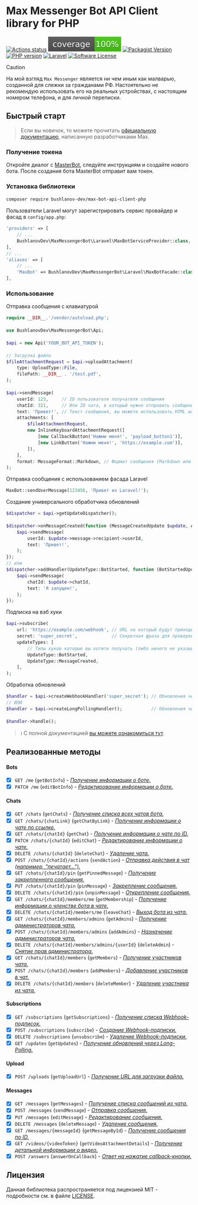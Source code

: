 # Max Messenger Bot API Client library for PHP

[![Actions status](https://github.com/BushlanovDev/max-bot-api-client-php/actions/workflows/ci.yml/badge.svg?style=flat-square)](https://github.com/BushlanovDev/max-bot-api-client-php/actions)
[![Coverage](https://raw.githubusercontent.com/BushlanovDev/max-bot-api-client-php/refs/heads/master/.github/badge-coverage.svg?v=2)](https://github.com/BushlanovDev/max-bot-api-client-php/actions)
[![Packagist Version](https://img.shields.io/packagist/v/bushlanov-dev/max-bot-api-client-php.svg?style=flat-square)](https://packagist.org/packages/bushlanov-dev/max-bot-api-client-php)
[![PHP version](https://img.shields.io/badge/php-%3E%3D%208.3-8892BF.svg?style=flat-square)](https://github.com/BushlanovDev/max-bot-api-client-php)
[![Laravel](https://img.shields.io/badge/%20Laravel%20Package-available-success?logo=laravel&style=flat-square)](https://github.com/BushlanovDev/max-bot-api-client-php)
[![Software License](https://img.shields.io/badge/license-MIT-brightgreen.svg?style=flat-square)](LICENSE)

> [!CAUTION]  
> На мой взгляд `Max Messenger` является ни чем иным как малварью, созданной для слежки за гражданами РФ. Настоятельно
> не рекомендую использовать его на реальных устройствах, с настоящим номером телефона, и для личной переписки.

## Быстрый старт

> Если вы новичок, то можете прочитать [официальную документацию](https://dev.max.ru/), написанную разработчиками Max.

### Получение токена

Откройте диалог с [MasterBot](https://max.ru/MasterBot), следуйте инструкциям и создайте нового бота. После создания
бота MasterBot отправит вам токен.

### Установка библиотеки

```bash
composer require bushlanov-dev/max-bot-api-client-php
```

Пользователи Laravel могут зарегистрировать сервис провайдер и фасад в `config/app.php`:

```php
'providers' => [
    // ...
    BushlanovDev\MaxMessengerBot\Laravel\MaxBotServiceProvider::class,
],
// ...
'aliases' => [
    // ...
    'MaxBot' => BushlanovDev\MaxMessengerBot\Laravel\MaxBotFacade::class,
],
```

### Использование

Отправка сообщения с клавиатурой

```php
require __DIR__.'/vendor/autoload.php';

use BushlanovDev\MaxMessengerBot\Api;

$api = new Api('YOUR_BOT_API_TOKEN');

// Загрузка файла
$fileAttachmentRequest = $api->uploadAttachment(
    type: UploadType::File,
    filePath: __DIR__ . '/test.pdf',
);

$api->sendMessage(
    userId: 123,     // ID пользователя получателя сообщения
    chatId: 321,     // Или ID чата, в который нужно отправить сообщение
    text: 'Привет!', // Текст сообщения, вы можете использовать HTML или Markdown
    attachments: [
        $fileAttachmentRequest,
        new InlineKeyboardAttachmentRequest([
            [new CallbackButton('Нажми меня!', 'payload_button1')],
            [new LinkButton('Нажми меня!', 'https://example.com')],
        ]),
    ],
    format: MessageFormat::Markdown, // Формат сообщения (Markdown или HTML)
);
```

Отправка сообщения с использованием фасада Laravel

```php
MaxBot::sendUserMessage(123456, 'Привет из Laravel!');
```

Создание универсального обработчика обновлений

```php
$dispatcher = $api->getUpdateDispatcher();

$dispatcher->onMessageCreated(function (MessageCreatedUpdate $update, Api $api) {
    $api->sendMessage(
        userId: $update->message->recipient->userId,
        text: 'Привет!',
    );
});
// или
$dispatcher->addHandler(UpdateType::BotStarted, function (BotStartedUpdate $update, Api $api) {
    $api->sendMessage(
        chatId: $update->chatId,
        text: 'Я запущен!',
    );
});
```

Подписка на вэб хуки

```php
$api->subscribe(
    url: 'https://example.com/webhook', // URL на который будут приходить хуки
    secret: 'super_secret',             // Секретная фраза для проверки хуков
    updateTypes: [
        // Типы хуков которые вы хотите получать (либо ничего не указывать, чтобы получать все)
        UpdateType::BotStarted,
        UpdateType::MessageCreated,
    ],
);
```

Обработка обновлений

```php
$handler = $api->createWebhookHandler('super_secret'); // Обновления через вебхук
// ИЛИ
$handler = $api->createLongPollingHandler();           // Обновления через лонгполлинг

$handler->handle();
```

> ℹ️ С полной документацией [вы можете ознакомиться тут](./docs/README.md).

## Реализованные методы

#### Bots

- [x] `GET /me` (`getBotInfo`) - [*Получение информации о боте.*](./docs/README.md#Получение-информации-о-боте)
- [x] `PATCH /me` (`editBotInfo`) - [*Редактирование информации о боте.*](./docs/README.md#Редактирование-информации-о-боте)

#### Chats

- [x] `GET /chats` (`getChats`) - [*Получение списка всех чатов бота.*](./docs/README.md#Получение-списка-всех-чатов-бота)
- [x] `GET /chats/{chatLink}` (`getChatByLink`) - [*Получение информации о чате по ссылке.*](./docs/README.md#Получение-информации-о-чате-по-ссылке)
- [x] `GET /chats/{chatId}` (`getChat`) - [*Получение информации о чате по ID.*](./docs/README.md#Получение-информации-о-чате-по-ID)
- [x] `PATCH /chats/{chatId}` (`editChat`) - [*Редактирование информации о чате.*](./docs/README.md#Редактирование-информации-о-чате)
- [x] `DELETE /chats/{chatId}` (`deleteChat`) - [*Удаление чата.*](./docs/README.md#Удаление-чата)
- [x] `POST /chats/{chatId}/actions` (`sendAction`) - [*Отправка действия в чат (например, "печатает...").*](./docs/README.md#Отправка-действия-в-чат)
- [x] `GET /chats/{chatId}/pin` (`getPinnedMessage`) - [*Получение закрепленного сообщения.*](./docs/README.md#Получение-закрепленного-сообщения)
- [x] `PUT /chats/{chatId}/pin` (`pinMessage`) - [*Закрепление сообщения.*](./docs/README.md#Закрепление-сообщения)
- [x] `DELETE /chats/{chatId}/pin` (`unpinMessage`) - [*Открепление сообщения.*](./docs/README.md#Открепление-сообщения)
- [x] `GET /chats/{chatId}/members/me` (`getMembership`) - [*Получение информации о членстве бота в чате.*](./docs/README.md#Получение-информации-о-членстве-бота-в-чате)
- [x] `DELETE /chats/{chatId}/members/me` (`leaveChat`) - [*Выход бота из чата.*](./docs/README.md#Выход-бота-из-чата)
- [x] `GET /chats/{chatId}/members/admins` (`getAdmins`) - [*Получение администраторов чата.*](./docs/README.md#Получение-администраторов-чата)
- [x] `POST /chats/{chatId}/members/admins` (`addAdmins`) - [*Назначение администраторов чата.*](./docs/README.md#Назначение-администраторов-чата)
- [x] `DELETE /chats/{chatId}/members/admins/{userId}` (`deleteAdmin`) - [*Снятие прав администратора.*](./docs/README.md#Снятие-прав-администратора)
- [x] `GET /chats/{chatId}/members` (`getMembers`) - [*Получение участников чата.*](./docs/README.md#Получение-участников-чата)
- [x] `POST /chats/{chatId}/members` (`addMembers`) - [*Добавление участников в чат.*](./docs/README.md#Добавление-участников-в-чат)
- [x] `DELETE /chats/{chatId}/members` (`deleteMember`) - [*Удаление участника из чата.*](./docs/README.md#Удаление-участника-из-чата)

#### Subscriptions

- [x] `GET /subscriptions` (`getSubscriptions`) - [*Получение списка Webhook-подписок.*](./docs/README.md#Получение-списка-Webhook-подписок)
- [x] `POST /subscriptions` (`subscribe`) - [*Создание Webhook-подписки.*](./docs/README.md#Создание-Webhook-подписки)
- [x] `DELETE /subscriptions` (`unsubscribe`) - [*Удаление Webhook-подписки.*](./docs/README.md#Удаление-Webhook-подписки)
- [x] `GET /updates` (`getUpdates`) - [*Получение обновлений через Long-Polling.*](./docs/README.md#Получение-обновлений-через-Long-Polling)

#### Upload

- [x] `POST /uploads` (`getUploadUrl`) - [*Получение URL для загрузки файла.*](./docs/README.md#Получение-URL-для-загрузки-файла)

#### Messages

- [x] `GET /messages` (`getMessages`) - [*Получение списка сообщений из чата.*](./docs/README.md#Получение-списка-сообщений-из-чата)
- [x] `POST /messages` (`sendMessage`) - [*Отправка сообщения.*](./docs/README.md#Отправка-сообщения)
- [x] `PUT /messages` (`editMessage`) - [*Редактирование сообщения.*](./docs/README.md#Редактирование-сообщения)
- [x] `DELETE /messages` (`deleteMessage`) - [*Удаление сообщения.*](./docs/README.md#Удаление-сообщения)
- [x] `GET /messages/{messageId}` (`getMessageById`) - [*Получение сообщения по ID.*](./docs/README.md#Получение-сообщения-по-ID)
- [x] `GET /videos/{videoToken}` (`getVideoAttachmentDetails`) - [*Получение детальной информации о видео.*](./docs/README.md#Получение-детальной-информации-о-видео)
- [x] `POST /answers` (`answerOnCallback`) - [*Ответ на нажатие callback-кнопки.*](./docs/README.md#Ответ-на-нажатие-callback-кнопки)

## Лицензия

Данная библиотека распространяется под лицензией MIT - подробности см. в файле [LICENSE](LICENSE).
